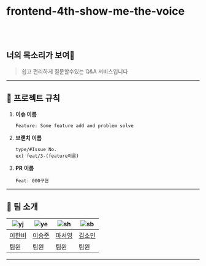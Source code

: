 # frontend-4th-show-me-the-voice 
<br><br>
## 너의 목소리가 보여👀

>쉽고 편리하게 질문할수있는 Q&A 서비스입니다

---

## 🚧 **프로젝트 규칙**

1. **이슈 이름**

   ```
   Feature: Some feature add and problem solve
   ```

2. **브랜치 이름**

   ```
   type/#Issue No.
   ex) feat/3-(feature이름)
   ```

3. **PR 이름**
   ```
   Feat: 000구현
   ```

---
## 👻 **팀 소개**

| ![yj](https://avatars.githubusercontent.com/u/99820610?v=4) | ![ye](https://avatars.githubusercontent.com/u/105282117?v=4) | ![sh](https://avatars.githubusercontent.com/u/108069902?v=4) | ![sb](https://avatars.githubusercontent.com/u/87076416?v=4) |
| ----------------------------------------------------------- |--------------------------------------------------------------|--------------------------------------------------------------|-------------------------------------------------------------|
| [이한비](https://github.com/AlmondBreez3)                   | [이승준](https://github.com/sengjun0624)                        | [마서영](https://github.com/luxihua)                            | [김소민](https://github.com/minnie0175)                        |
| 팀원                                                        | 팀원                                                           | 팀원                                                           | 팀원                                                          |

---
